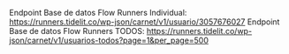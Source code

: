 Endpoint Base de datos Flow Runners Individual: https://runners.tidelit.co/wp-json/carnet/v1/usuario/3057676027 
Endpoint Base de datos Flow Runners TODOS: https://runners.tidelit.co/wp-json/carnet/v1/usuarios-todos?page=1&per_page=500
